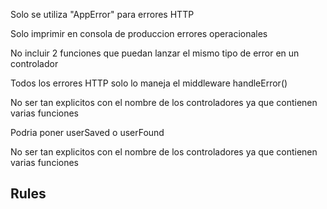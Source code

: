 Solo se utiliza "AppError" para errores HTTP

Solo imprimir en consola de produccion errores operacionales

No incluir 2 funciones que puedan lanzar el mismo tipo de error en un controlador

Todos los errores HTTP solo lo maneja el middleware handleError()

No ser tan explicitos con el nombre de los controladores ya que contienen varias funciones

Podria poner userSaved o userFound

No ser tan explicitos con el nombre de los controladores ya que contienen varias funciones

## Rules
